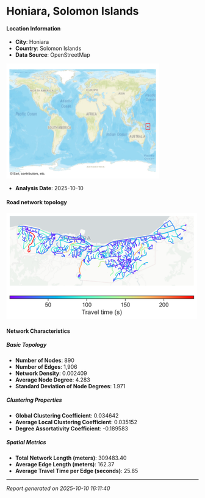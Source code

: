 # Honiara, Solomon Islands

#### Location Information

- **City**: Honiara
- **Country**: Solomon Islands
- **Data Source**: OpenStreetMap
<img src="Honiara_location.png" alt="Honiara Location Map" width="400" />

- **Analysis Date**: 2025-10-10

#### Road network topology

<img src="Honiara_network_map.png" alt="Honiara Road Network Map" width="500"/>

#### Network Characteristics

##### Basic Topology

- **Number of Nodes**: 890
- **Number of Edges**: 1,906
- **Network Density**: 0.002409
- **Average Node Degree**: 4.283
- **Standard Deviation of Node Degrees**: 1.971

##### Clustering Properties

- **Global Clustering Coefficient**: 0.034642
- **Average Local Clustering Coefficient**: 0.035152
- **Degree Assortativity Coefficient**: -0.189583

##### Spatial Metrics

- **Total Network Length (meters)**: 309483.40
- **Average Edge Length (meters)**: 162.37
- **Average Travel Time per Edge (seconds)**: 25.85

---
*Report generated on 2025-10-10 16:11:40*
